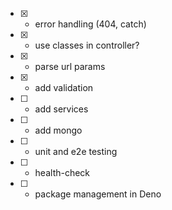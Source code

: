 - [x] - error handling (404, catch)
- [x] - use classes in controller?
- [x] - parse url params
- [x] - add validation
- [ ] - add services
- [ ] - add mongo
- [ ] - unit and e2e testing
- [ ] - health-check
- [ ] - package management in Deno